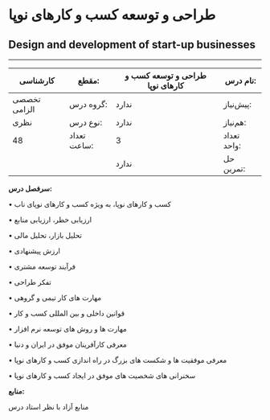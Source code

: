 # طراحی و توسعه کسب و کارهای نوپا
## Design and development of start-up businesses
_______________________________________________________________________________
| کارشناسی     | مقطع:       | طراحی و توسعه کسب و کارهای نوپا | نام درس:    |
| ------------ | ----------- | ------------------------------- | ----------- |
| تخصصی الزامی | گروه درس:   | ندارد                           | پیش‌نیاز:   |
| نظری         | نوع درس:    | ندارد                           | هم‌نیاز:    |
| 48           | تعداد ساعت: | 3                               | تعداد واحد: |
|              |             |  ندارد                          | حل تمرین:   |

**سرفصل درس:**

•	کسب و کارهای نوپا، به ویژه کسب و کارهای نوپای ناب

•	ارزیابی خطر، ارزیابی منابع 

•	تحلیل بازار، تحلیل مالی 

•	ارزش پیشنهادی

•	فرآیند توسعه مشتری 

•	تفکر طراحی

•	مهارت های کار تیمی و گروهی 

•	قوانین داخلی و بین المللی کسب و کار  

•	مهارت ها و روش های توسعه نرم افزار 

•	معرفی کارآفرینان موفق در ایران و دنیا 

•	معرفی موفقیت ها و شکست های بزرگ در راه اندازی کسب و کارهای نوپا 

•	سخنرانی های شخصیت های موفق در ایجاد کسب و کارهای نوپا

**منابع:**

منابع آزاد با نظر استاد درس
